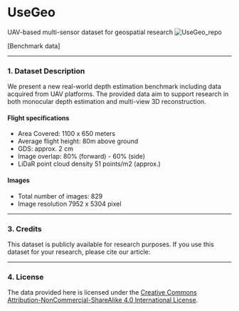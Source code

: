 # UseGeo
UAV-based multi-sensor dataset for geospatial research
![UseGeo_repo](https://user-images.githubusercontent.com/11046400/227237903-061cf8ae-d371-42fe-8e3b-74f2c8af9f48.png)

[Benchmark data]

_________________________________________________________________________
### 1. Dataset Description
We present a new real-world depth estimation benchmark including data acquired from UAV platforms.
The provided data aim to support research in both monocular depth estimation and multi-view 3D reconstruction.

#### Flight specifications

* Area Covered: 1100 x 650 meters
* Average flight height: 80m above ground
* GDS: approx. 2 cm
* Image overlap: 80% (forward) - 60% (side)
* LiDaR point cloud density 51 points/m2 (approx.)

#### Images
* Total number of images: 829
* Image resolution 7952 x 5304 pixel




_________________________________________________________________________
### 3. Credits
This dataset is publicly available for research purposes.
If you use this dataset for your research, please cite our article:

_________________________________________________________________________
### 4. License
The data provided here is licensed under the [Creative Commons Attribution-NonCommercial-ShareAlike 4.0 International License](https://creativecommons.org/licenses/by-nc-sa/4.0/).
